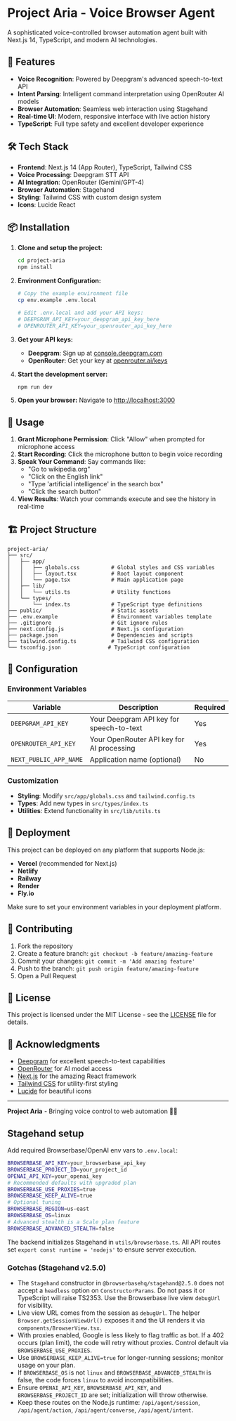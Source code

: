 # Project Aria - Voice Browser Agent

A sophisticated voice-controlled browser automation agent built with Next.js 14, TypeScript, and modern AI technologies.

## 🚀 Features

- **Voice Recognition**: Powered by Deepgram's advanced speech-to-text API
- **Intent Parsing**: Intelligent command interpretation using OpenRouter AI models
- **Browser Automation**: Seamless web interaction using Stagehand
- **Real-time UI**: Modern, responsive interface with live action history
- **TypeScript**: Full type safety and excellent developer experience

## 🛠️ Tech Stack

- **Frontend**: Next.js 14 (App Router), TypeScript, Tailwind CSS
- **Voice Processing**: Deepgram STT API
- **AI Integration**: OpenRouter (Gemini/GPT-4)
- **Browser Automation**: Stagehand
- **Styling**: Tailwind CSS with custom design system
- **Icons**: Lucide React

## 📦 Installation

1. **Clone and setup the project:**
   ```bash
   cd project-aria
   npm install
   ```

2. **Environment Configuration:**
   ```bash
   # Copy the example environment file
   cp env.example .env.local
   
   # Edit .env.local and add your API keys:
   # DEEPGRAM_API_KEY=your_deepgram_api_key_here
   # OPENROUTER_API_KEY=your_openrouter_api_key_here
   ```

3. **Get your API keys:**
   - **Deepgram**: Sign up at [console.deepgram.com](https://console.deepgram.com/)
   - **OpenRouter**: Get your key at [openrouter.ai/keys](https://openrouter.ai/keys)

4. **Start the development server:**
   ```bash
   npm run dev
   ```

5. **Open your browser:**
   Navigate to [http://localhost:3000](http://localhost:3000)

## 🎯 Usage

1. **Grant Microphone Permission**: Click "Allow" when prompted for microphone access
2. **Start Recording**: Click the microphone button to begin voice recording
3. **Speak Your Command**: Say commands like:
   - "Go to wikipedia.org"
   - "Click on the English link"
   - "Type 'artificial intelligence' in the search box"
   - "Click the search button"
4. **View Results**: Watch your commands execute and see the history in real-time

## 🏗️ Project Structure

```
project-aria/
├── src/
│   ├── app/
│   │   ├── globals.css          # Global styles and CSS variables
│   │   ├── layout.tsx           # Root layout component
│   │   └── page.tsx             # Main application page
│   ├── lib/
│   │   └── utils.ts             # Utility functions
│   └── types/
│       └── index.ts             # TypeScript type definitions
├── public/                      # Static assets
├── .env.example                 # Environment variables template
├── .gitignore                   # Git ignore rules
├── next.config.js               # Next.js configuration
├── package.json                 # Dependencies and scripts
├── tailwind.config.ts           # Tailwind CSS configuration
└── tsconfig.json               # TypeScript configuration
```

## 🔧 Configuration

### Environment Variables

| Variable | Description | Required |
|----------|-------------|----------|
| `DEEPGRAM_API_KEY` | Your Deepgram API key for speech-to-text | Yes |
| `OPENROUTER_API_KEY` | Your OpenRouter API key for AI processing | Yes |
| `NEXT_PUBLIC_APP_NAME` | Application name (optional) | No |

### Customization

- **Styling**: Modify `src/app/globals.css` and `tailwind.config.ts`
- **Types**: Add new types in `src/types/index.ts`
- **Utilities**: Extend functionality in `src/lib/utils.ts`

## 🚀 Deployment

This project can be deployed on any platform that supports Node.js:

- **Vercel** (recommended for Next.js)
- **Netlify**
- **Railway**
- **Render**
- **Fly.io**

Make sure to set your environment variables in your deployment platform.

## 🤝 Contributing

1. Fork the repository
2. Create a feature branch: `git checkout -b feature/amazing-feature`
3. Commit your changes: `git commit -m 'Add amazing feature'`
4. Push to the branch: `git push origin feature/amazing-feature`
5. Open a Pull Request

## 📝 License

This project is licensed under the MIT License - see the [LICENSE](LICENSE) file for details.

## 🙏 Acknowledgments

- [Deepgram](https://deepgram.com/) for excellent speech-to-text capabilities
- [OpenRouter](https://openrouter.ai/) for AI model access
- [Next.js](https://nextjs.org/) for the amazing React framework
- [Tailwind CSS](https://tailwindcss.com/) for utility-first styling
- [Lucide](https://lucide.dev/) for beautiful icons

---

**Project Aria** - Bringing voice control to web automation 🎤✨

## Stagehand setup

Add required Browserbase/OpenAI env vars to `.env.local`:

```bash
BROWSERBASE_API_KEY=your_browserbase_api_key
BROWSERBASE_PROJECT_ID=your_project_id
OPENAI_API_KEY=your_openai_key
# Recommended defaults with upgraded plan
BROWSERBASE_USE_PROXIES=true
BROWSERBASE_KEEP_ALIVE=true
# Optional tuning
BROWSERBASE_REGION=us-east
BROWSERBASE_OS=linux
# Advanced stealth is a Scale plan feature
BROWSERBASE_ADVANCED_STEALTH=false
```

The backend initializes Stagehand in `utils/browserbase.ts`. All API routes set `export const runtime = 'nodejs'` to ensure server execution.

### Gotchas (Stagehand v2.5.0)

- The `Stagehand` constructor in `@browserbasehq/stagehand@2.5.0` does not accept a `headless` option on `ConstructorParams`. Do not pass it or TypeScript will raise TS2353. Use the Browserbase live view `debugUrl` for visibility.
- Live view URL comes from the session as `debugUrl`. The helper `Browser.getSessionViewUrl()` exposes it and the UI renders it via `components/BrowserView.tsx`.
- With proxies enabled, Google is less likely to flag traffic as bot. If a 402 occurs (plan limit), the code will retry without proxies. Control default via `BROWSERBASE_USE_PROXIES`.
- Use `BROWSERBASE_KEEP_ALIVE=true` for longer-running sessions; monitor usage on your plan.
- If `BROWSERBASE_OS` is not `linux` and `BROWSERBASE_ADVANCED_STEALTH` is false, the code forces `linux` to avoid incompatibilities.
- Ensure `OPENAI_API_KEY`, `BROWSERBASE_API_KEY`, and `BROWSERBASE_PROJECT_ID` are set; initialization will throw otherwise.
- Keep these routes on the Node.js runtime: `/api/agent/session`, `/api/agent/action`, `/api/agent/converse`, `/api/agent/intent`.
